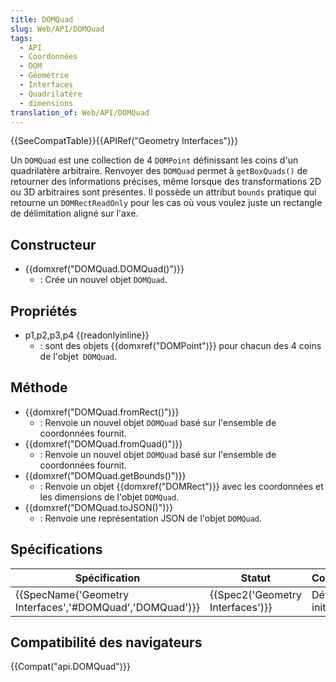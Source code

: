 ```yaml
---
title: DOMQuad
slug: Web/API/DOMQuad
tags:
  - API
  - Coordonnées
  - DOM
  - Géométrie
  - Interfaces
  - Quadrilatère
  - dimensions
translation_of: Web/API/DOMQuad
---
```

{{SeeCompatTable}}{{APIRef("Geometry Interfaces")}}

Un `DOMQuad` est une collection de 4 `DOMPoint` définissant les coins d'un quadrilatère arbitraire. Renvoyer des `DOMQuad` permet à `getBoxQuads()` de retourner des informations précises, même lorsque des transformations 2D ou 3D arbitraires sont présentes. Il possède un attribut `bounds` pratique qui retourne un `DOMRectReadOnly` pour les cas où vous voulez juste un rectangle de délimitation aligné sur l'axe.

## Constructeur

- {{domxref("DOMQuad.DOMQuad()")}}
  - : Crée un nouvel objet `DOMQuad`.

## Propriétés

- p1,p2,p3,p4 {{readonlyinline}}
  - : sont des objets {{domxref("DOMPoint")}} pour chacun des 4 coins de l'objet` DOMQuad`.

## Méthode

- {{domxref("DOMQuad.fromRect()")}}
  - : Renvoie un nouvel objet `DOMQuad` basé sur l'ensemble de coordonnées fournit.
- {{domxref("DOMQuad.fromQuad()")}}
  - : Renvoie un nouvel objet `DOMQuad` basé sur l'ensemble de coordonnées fournit.
- {{domxref("DOMQuad.getBounds()")}}
  - : Renvoie un objet {{domxref("DOMRect")}} avec les coordonnées et les dimensions de l'objet `DOMQuad`.
- {{domxref("DOMQuad.toJSON()")}}
  - : Renvoie une représentation JSON de l'objet `DOMQuad`.

## Spécifications

| Spécification                                                                | Statut                                       | Commentaire          |
| ---------------------------------------------------------------------------- | -------------------------------------------- | -------------------- |
| {{SpecName('Geometry Interfaces','#DOMQuad','DOMQuad')}} | {{Spec2('Geometry Interfaces')}} | Définition initiale. |

## Compatibilité des navigateurs

{{Compat("api.DOMQuad")}}
